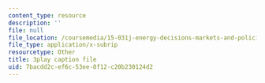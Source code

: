 ```yaml
---
content_type: resource
description: ''
file: null
file_location: /coursemedia/15-031j-energy-decisions-markets-and-policies-spring-2012/7bacdd2cef6c53ee8f12c20b230124d2_2oooMpS_3vg.vtt
file_type: application/x-subrip
resourcetype: Other
title: 3play caption file
uid: 7bacdd2c-ef6c-53ee-8f12-c20b230124d2
---
```

